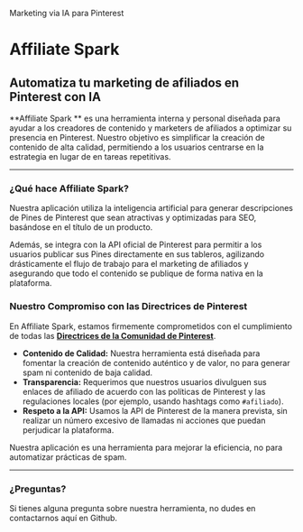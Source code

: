 
Marketing via IA para Pinterest 
# Affiliate Spark

## Automatiza tu marketing de afiliados en Pinterest con IA

**Affiliate Spark ** es una herramienta interna y personal diseñada para ayudar a los creadores de contenido y marketers de afiliados a optimizar su presencia en Pinterest. Nuestro objetivo es simplificar la creación de contenido de alta calidad, permitiendo a los usuarios centrarse en la estrategia en lugar de en tareas repetitivas.

---

### ¿Qué hace Affiliate Spark?

Nuestra aplicación utiliza la inteligencia artificial para generar descripciones de Pines de Pinterest que sean atractivas y optimizadas para SEO, basándose en el título de un producto.

Además, se integra con la API oficial de Pinterest para permitir a los usuarios publicar sus Pines directamente en sus tableros, agilizando drásticamente el flujo de trabajo para el marketing de afiliados y asegurando que todo el contenido se publique de forma nativa en la plataforma.

### Nuestro Compromiso con las Directrices de Pinterest

En Affiliate Spark, estamos firmemente comprometidos con el cumplimiento de todas las **[Directrices de la Comunidad de Pinterest](https://policy.pinterest.com/es/community-guidelines)**.

*   **Contenido de Calidad:** Nuestra herramienta está diseñada para fomentar la creación de contenido auténtico y de valor, no para generar spam ni contenido de baja calidad.
*   **Transparencia:** Requerimos que nuestros usuarios divulguen sus enlaces de afiliado de acuerdo con las políticas de Pinterest y las regulaciones locales (por ejemplo, usando hashtags como `#afiliado`).
*   **Respeto a la API:** Usamos la API de Pinterest de la manera prevista, sin realizar un número excesivo de llamadas ni acciones que puedan perjudicar la plataforma.

Nuestra aplicación es una herramienta para mejorar la eficiencia, no para automatizar prácticas de spam.

---

### ¿Preguntas?

Si tienes alguna pregunta sobre nuestra herramienta, no dudes en contactarnos aquí en Github. 

